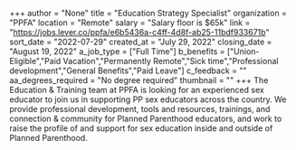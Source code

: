 +++
author = "None"
title = "Education Strategy Specialist"
organization = "PPFA"
location = "Remote"
salary = "Salary floor is $65k"
link = "https://jobs.lever.co/ppfa/e6b5436a-c4ff-4d8f-ab25-11bdf933671b"
sort_date = "2022-07-29"
created_at = "July 29, 2022"
closing_date = "August 19, 2022"
a_job_type = ["Full Time"]
b_benefits = ["Union-Eligible","Paid Vacation","Permanently Remote","Sick time","Professional development","General Benefits","Paid Leave"]
c_feedback = ""
aa_degrees_required = "No degree required"
thumbnail = ""
+++
The Education & Training team at PPFA is looking for an experienced sex educator to join us in supporting PP sex educators across the country. We provide professional development, tools and resources, trainings, and connection & community for Planned Parenthood educators, and work to raise the profile of and support for sex education inside and outside of Planned Parenthood. 